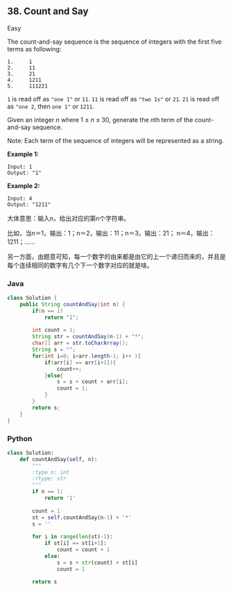 

## 38. Count and Say

Easy

The count-and-say sequence is the sequence of integers with the first five terms as following:

```
1.     1
2.     11
3.     21
4.     1211
5.     111221
```

`1` is read off as `"one 1"` or `11`.
`11` is read off as `"two 1s"` or `21`.
`21` is read off as `"one 2`, then `one 1"` or `1211`.

Given an integer *n* where 1 ≤ *n* ≤ 30, generate the *n*th term of the count-and-say sequence.

Note: Each term of the sequence of integers will be represented as a string.

**Example 1:**

```
Input: 1
Output: "1"
```

**Example 2:**

```
Input: 4
Output: "1211"
```
大体意思：输入n，给出对应的第n个字符串。

比如，当n＝1，输出：1；n＝2，输出：11；n＝3，输出：21； n＝4，输出：1211；......

另一方面，由题意可知，每一个数字的由来都是由它的上一个递归而来的，并且是每个连续相同的数字有几个下一个数字对应的就是啥。

### Java

````java
class Solution {
    public String countAndSay(int n) {
        if(n == 1)
            return "1";
        
        int count = 1;
        String str = countAndSay(n-1) + "*";
        char[] arr = str.toCharArray(); 
        String s = "";
        for(int i=0; i<arr.length-1; i++ ){
            if(arr[i] == arr[i+1]){  
                count++;
            }else{
                s = s + count + arr[i];
                count = 1;
            }
        }
        return s;
    }
}
````

### Python

````python
class Solution:
    def countAndSay(self, n):
        """
        :type n: int
        :rtype: str
        """
        if n == 1:
            return '1'
        
        count = 1
        st = self.countAndSay(n-1) + '*'
        s = ''
        
        for i in range(len(st)-1):
            if st[i] == st[i+1]:
                count = count + 1
            else:
                s = s + str(count) + st[i]
                count = 1
                
        return s
````

